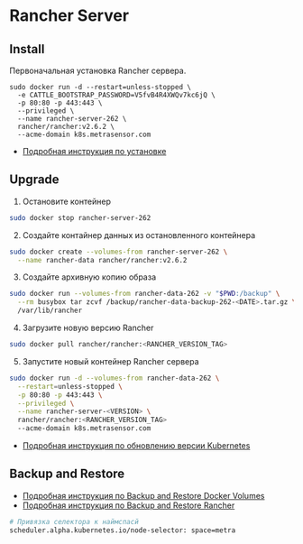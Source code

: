 # Rancher Server

## Install

Первоначальная установка Rancher сервера.

```
sudo docker run -d --restart=unless-stopped \
  -e CATTLE_BOOTSTRAP_PASSWORD=V5fvB4R4XWQv7kc6jQ \
  -p 80:80 -p 443:443 \
  --privileged \
  --name rancher-server-262 \
  rancher/rancher:v2.6.2 \
  --acme-domain k8s.metrasensor.com
```

- [Подробная инструкция по установке](https://habr.com/ru/post/562588/)

## Upgrade

1. Остановите контейнер

```bash
sudo docker stop rancher-server-262
```

2. Создайте контайнер данных из остановленного контейнера

```bash
sudo docker create --volumes-from rancher-server-262 \
  --name rancher-data rancher/rancher:v2.6.2
```

3. Создайте архивную копию образа

```bash
sudo docker run --volumes-from rancher-data-262 -v "$PWD:/backup" \
  --rm busybox tar zcvf /backup/rancher-data-backup-262-<DATE>.tar.gz \
  /var/lib/rancher
```

4. Загрузите новую версию Rancher

```bash
sudo docker pull rancher/rancher:<RANCHER_VERSION_TAG>
```

5. Запустите новый контейнер Rancher сервера

```bash
sudo docker run -d --volumes-from rancher-data-262 \
  --restart=unless-stopped \
  -p 80:80 -p 443:443 \
  --privileged \
  --name rancher-server-<VERSION> \
  rancher/rancher:<RANCHER_VERSION_TAG>
  --acme-domain k8s.metrasensor.com
```

- [Подробная инструкция по обновлению версии Kubernetes](https://rancher.com/docs/rancher/v2.5/en/cluster-admin/upgrading-kubernetes/)

## Backup and Restore

- [Подробная инструкция по Backup and Restore Docker Volumes](https://docs.docker.com/storage/volumes/#backup-restore-or-migrate-data-volumes)
- [Подробная инструкция по Backup and Restore Rancher](https://rancher.com/docs/rancher/v2.5/en/backups/)


```bash
# Привязка селектора к наймспасй
scheduler.alpha.kubernetes.io/node-selector: space=metra
```